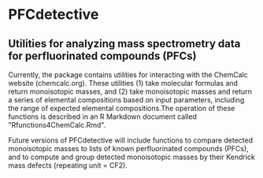 # PFCdetective
## Utilities for analyzing mass spectrometry data for perfluorinated compounds (PFCs)

Currently, the package contains utilities for interacting with the ChemCalc website (chemcalc.org). These utilities (1) take molecular formulas and return monoisotopic masses, and (2) take monoisotopic masses and return a series of elemental compositions based on input parameters, including the range of expected elemental compositions.The operation of these functions is described in an R Markdown document called "Rfunctions4ChemCalc.Rmd".

Future versions of PFCdetective will include functions to compare detected monoisotopic masses to lists of known perfluorinated compounds (PFCs), and to compute and group detected monoisotopic masses by their Kendrick mass defects (repeating unit = CF2).
